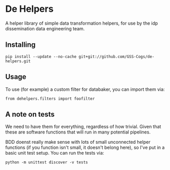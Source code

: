 # De Helpers

A helper library of simple data transformation helpers, for use by the idp dissemination data engineering team.

## Installing

`pip install --update --no-cache git+git://github.com/GSS-Cogs/de-helpers.git`

## Usage

To use (for example) a custom filter for databaker, you can import them via:

```
from dehelpers.filters import foofilter 
```

## A note on tests

We need to have them for everything, regardless of how trivial. Given that these are software functions that will run in many potential pipelines.

BDD doenst really make sense with lots of small unconnected helper functions (if you function isn't small, it doesn't belong here), so I've put in a basic unit test setup. You can run the tests via:

```
python -m unittest discover -v tests
```
